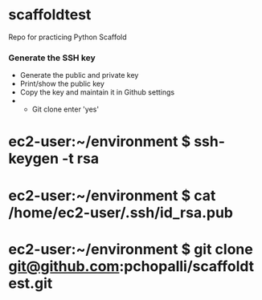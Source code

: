 # scaffoldtest
Repo for practicing Python Scaffold 
### Generate the SSH key
* Generate the public and private key
* Print/show the public key
* Copy the key and maintain it in Github settings
* * Git clone enter 'yes'
# ec2-user:~/environment $ ssh-keygen -t rsa
# ec2-user:~/environment $ cat /home/ec2-user/.ssh/id_rsa.pub
# ec2-user:~/environment $ git clone git@github.com:pchopalli/scaffoldtest.git
